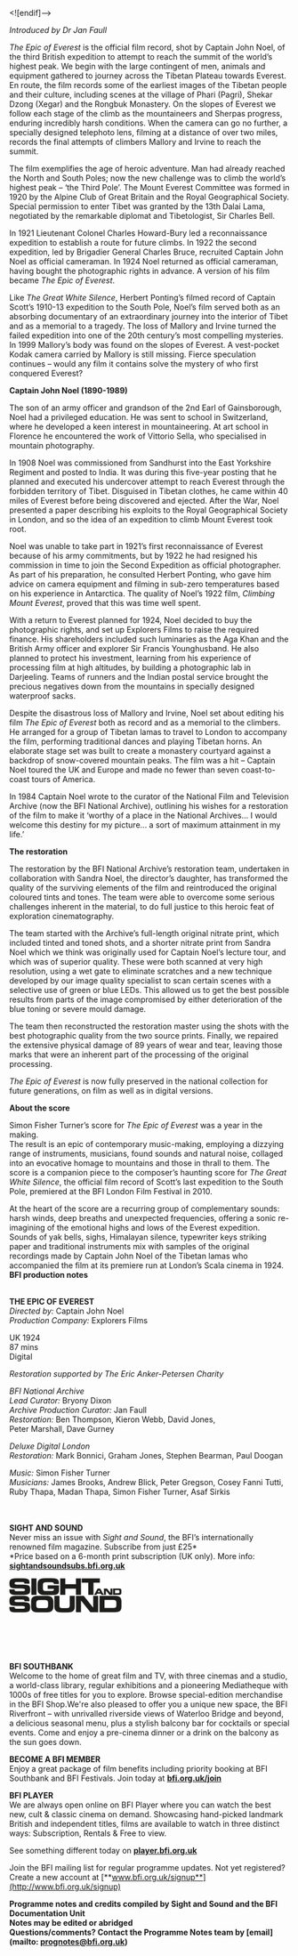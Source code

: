 


<![endif]-->

_Introduced by Dr Jan Faull_

_The Epic of Everest_ is the official film record, shot by Captain John Noel, of the third British expedition to attempt to reach the summit of the world’s highest peak. We begin with the large contingent of men, animals and equipment gathered to journey across the Tibetan Plateau towards Everest. En route, the film records some of the earliest images of the Tibetan people and their culture, including scenes at the village of Phari (Pagri), Shekar Dzong (Xegar) and the Rongbuk Monastery. On the slopes of Everest we follow each stage of the climb as the mountaineers and Sherpas progress, enduring incredibly harsh conditions. When the camera can go no further, a specially designed telephoto lens, filming at a distance of over two miles, records the final attempts of climbers Mallory and Irvine to reach the summit.

The film exemplifies the age of heroic adventure. Man had already reached the North and South Poles; now the new challenge was to climb the world’s highest peak – ‘the Third Pole’. The Mount Everest Committee was formed in 1920 by the Alpine Club of Great Britain and the Royal Geographical Society. Special permission to enter Tibet was granted by the 13th Dalai Lama, negotiated by the remarkable diplomat and Tibetologist, Sir Charles Bell.

In 1921 Lieutenant Colonel Charles Howard-Bury led a reconnaissance expedition to establish a route for future climbs. In 1922 the second expedition, led by Brigadier General Charles Bruce, recruited Captain John Noel as official cameraman. In 1924 Noel returned as official cameraman, having bought the photographic rights in advance. A version of his film became _The Epic of Everest_.

Like _The Great White Silence_, Herbert Ponting’s filmed record of Captain Scott’s 1910-13 expedition to the South Pole, Noel’s film served both as an absorbing documentary of an extraordinary journey into the interior of Tibet and as a memorial to a tragedy. The loss of Mallory and Irvine turned the failed expedition into one of the 20th century’s most compelling mysteries. In 1999 Mallory’s body was found on the slopes of Everest. A vest-pocket Kodak camera carried by Mallory is still missing. Fierce speculation continues – would any film it contains solve the mystery of who first conquered Everest?

**Captain John Noel (1890-1989)**

The son of an army officer and grandson of the 2nd Earl of Gainsborough, Noel had a privileged education. He was sent to school in Switzerland, where he developed a keen interest in mountaineering. At art school in Florence he encountered the work of Vittorio Sella, who specialised in mountain photography.

In 1908 Noel was commissioned from Sandhurst into the East Yorkshire Regiment and posted to India. It was during this five-year posting that he planned and executed his undercover attempt to reach Everest through the forbidden territory of Tibet. Disguised in Tibetan clothes, he came within 40 miles of Everest before being discovered and ejected. After the War, Noel presented a paper describing his exploits to the Royal Geographical Society in London, and so the idea of an expedition to climb Mount Everest took root.

Noel was unable to take part in 1921’s first reconnaissance of Everest because of his army commitments, but by 1922 he had resigned his commission in time to join the Second Expedition as official photographer. As part of his preparation, he consulted Herbert Ponting, who gave him advice on camera equipment and filming in sub-zero temperatures based on his experience in Antarctica. The quality of Noel’s 1922 film, _Climbing Mount Everest_, proved that this was time well spent.

With a return to Everest planned for 1924, Noel decided to buy the photographic rights, and set up Explorers Films to raise the required finance. His shareholders included such luminaries as the Aga Khan and the British Army officer and explorer Sir Francis Younghusband. He also planned to protect his investment, learning from his experience of processing film at high altitudes, by building a photographic lab in Darjeeling. Teams of runners and the Indian postal service brought the precious negatives down from the mountains in specially designed waterproof sacks.

Despite the disastrous loss of Mallory and Irvine, Noel set about editing his film _The Epic of Everest_ both as record and as a memorial to the climbers. He arranged for a group of Tibetan lamas to travel to London to accompany the film, performing traditional dances and playing Tibetan horns. An elaborate stage set was built to create a monastery courtyard against a backdrop of snow-covered mountain peaks. The film was a hit – Captain Noel toured the UK and Europe and made no fewer than seven coast-to-coast tours of America.

In 1984 Captain Noel wrote to the curator of the National Film and Television Archive (now the BFI National Archive), outlining his wishes for a restoration of the film to make it ‘worthy of a place in the National Archives... I would welcome this destiny for my picture... a sort of maximum attainment in my life.’

**The restoration**

The restoration by the BFI National Archive’s restoration team, undertaken in collaboration with Sandra Noel, the director’s daughter, has transformed the quality of the surviving elements of the film and reintroduced the original coloured tints and tones. The team were able to overcome some serious challenges inherent in the material, to do full justice to this heroic feat of exploration cinematography.

The team started with the Archive’s full-length original nitrate print, which included tinted and toned shots, and a shorter nitrate print from Sandra Noel which we think was originally used for Captain Noel’s lecture tour, and which was of superior quality. These were both scanned at very high resolution, using a wet gate to eliminate scratches and a new technique developed by our image quality specialist to scan certain scenes with a selective use of green or blue LEDs. This allowed us to get the best possible results from parts of the image compromised by either deterioration of the blue toning or severe mould damage.

The team then reconstructed the restoration master using the shots with the best photographic quality from the two source prints. Finally, we repaired the extensive physical damage of 89 years of wear and tear, leaving those marks that were an inherent part of the processing of the original processing.

_The Epic of Everest_ is now fully preserved in the national collection for future generations, on film as well as in digital versions.

**About the score**

Simon Fisher Turner’s score for _The Epic of Everest_ was a year in the making.  
The result is an epic of contemporary music-making, employing a dizzying range of instruments, musicians, found sounds and natural noise, collaged into an evocative homage to mountains and those in thrall to them. The score is a companion piece to the composer’s haunting score for _The Great White Silence_, the official film record of Scott’s last expedition to the South Pole, premiered at the BFI London Film Festival in 2010.

At the heart of the score are a recurring group of complementary sounds: harsh winds, deep breaths and unexpected frequencies, offering a sonic re-imagining of the emotional highs and lows of the Everest expedition. Sounds of yak bells, sighs, Himalayan silence, typewriter keys striking paper and traditional instruments mix with samples of the original recordings made by Captain John Noel of the Tibetan lamas who accompanied the film at its premiere run at London’s Scala cinema in 1924.  
**BFI production notes**  
<br>

**THE EPIC OF EVEREST**  
_Directed by:_ Captain John Noel  
_Production Company:_ Explorers Films  

UK 1924  
87 mins  
Digital  

_Restoration supported by The Eric Anker-Petersen Charity_  

_BFI National Archive_  
_Lead Curator:_ Bryony Dixon  
_Archive Production Curator:_ Jan Faull  
_Restoration:_ Ben Thompson, Kieron Webb, David Jones,  
Peter Marshall, Dave Gurney  

_Deluxe Digital London_  
_Restoration:_ Mark Bonnici, Graham Jones, Stephen Bearman, Paul Doogan  

_Music:_ Simon Fisher Turner  
_Musicians:_ James Brooks, Andrew Blick, Peter Gregson, Cosey Fanni Tutti, Ruby Thapa, Madan Thapa, Simon Fisher Turner, Asaf Sirkis  
<br>
<br>

**SIGHT AND SOUND**<br>
Never miss an issue with _Sight and Sound_, the BFI’s internationally renowned film magazine. Subscribe from just £25*<br>
*Price based on a 6-month print subscription (UK only). More info: [**sightandsoundsubs.bfi.org.uk**](https://sightandsoundsubs.bfi.org.uk/subscribe)

<img style="float: left;" src="/img/sight-and-sound.jpg" width="40%" height="40%"><br><br><br><br><br><br><br><br>

**BFI SOUTHBANK**  
Welcome to the home of great film and TV, with three cinemas and a studio, a world-class library, regular exhibitions and a pioneering Mediatheque with 1000s of free titles for you to explore. Browse special-edition merchandise in the BFI Shop.We&#39;re also pleased to offer you a unique new space, the BFI Riverfront – with unrivalled riverside views of Waterloo Bridge and beyond, a delicious seasonal menu, plus a stylish balcony bar for cocktails or special events. Come and enjoy a pre-cinema dinner or a drink on the balcony as the sun goes down.  

**BECOME A BFI MEMBER**  
Enjoy a great package of film benefits including priority booking at BFI Southbank and BFI Festivals. Join today at [**bfi.org.uk/join**](http://www.bfi.org.uk/join)  

**BFI PLAYER**  
 We are always open online on BFI Player where you can watch the best new, cult &amp; classic cinema on demand. Showcasing hand-picked landmark British and independent titles, films are available to watch in three distinct ways: Subscription, Rentals &amp; Free to view.  

See something different today on [**player.bfi.org.uk**](https://player.bfi.org.uk)  

Join the BFI mailing list for regular programme updates. Not yet registered? Create a new account at [**www.bfi.org.uk/signup**](http://www.bfi.org.uk/signup)

**Programme notes and credits compiled by Sight and Sound and the BFI Documentation Unit  
Notes may be edited or abridged  
Questions/comments? Contact the Programme Notes team by [email](mailto: prognotes@bfi.org.uk)**
<!--stackedit_data:
eyJoaXN0b3J5IjpbMzc0MzA4ODA1XX0=
-->